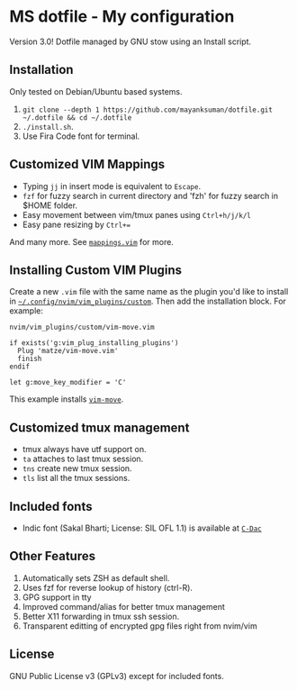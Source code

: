 # MS dotfile - My configuration

Version 3.0! Dotfile managed by GNU stow using an Install script.

## Installation

Only tested on Debian/Ubuntu based systems.

1. `git clone --depth 1 https://github.com/mayanksuman/dotfile.git ~/.dotfile && cd ~/.dotfile`
1. `./install.sh`.
1. Use Fira Code font for terminal.

## Customized VIM Mappings

* Typing `jj` in insert mode is equivalent to `Escape`.
* `fzf` for fuzzy search in current directory and 'fzh' for fuzzy search in $HOME folder.
* Easy movement between vim/tmux panes using `Ctrl+h/j/k/l`
* Easy pane resizing by `Ctrl+=`


And many more. See [`mappings.vim`](nvim/.config/nvim/mappings.vim) for more.

## Installing Custom VIM Plugins

Create a new `.vim` file with the same name as the plugin you'd like to install
in [`~/.config/nvim/vim_plugins/custom`](nvim/.config/nvim/vim_plugins/custom). Then add the installation
block. For example:

`nvim/vim_plugins/custom/vim-move.vim`

```viml
if exists('g:vim_plug_installing_plugins')
  Plug 'matze/vim-move.vim'
  finish
endif

let g:move_key_modifier = 'C'
```

This example installs [`vim-move`](https://github.com/matze/vim-move).

## Customized tmux management

* tmux always have utf support on.
* `ta` attaches to last tmux session.
* `tns` create new tmux session.
* `tls` list all the tmux sessions.


## Included fonts

* Indic font (Sakal Bharti; License: SIL OFL 1.1) is available at [`C-Dac`](https://cdac.in/index.aspx?id=dl_sakal_bharati_font)

## Other Features

1. Automatically sets ZSH as default shell.
1. Uses fzf for reverse lookup of history (ctrl-R).
1. GPG support in tty
1. Improved command/alias for better tmux management
1. Better X11 forwarding in tmux ssh session.
1. Transparent editting of encrypted gpg files right from nvim/vim

## License

GNU Public License v3 (GPLv3) except for included fonts.
